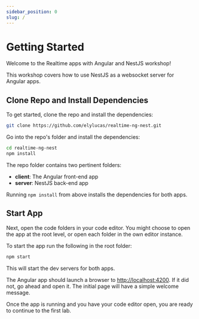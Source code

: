 ```yaml
---
sidebar_position: 0
slug: /
---
```


# Getting Started

Welcome to the Realtime apps with Angular and NestJS workshop!

This workshop covers how to use NestJS as a websocket server for Angular apps.

## Clone Repo and Install Dependencies

To get started, clone the repo and install the dependencies:

```bash
git clone https://github.com/elylucas/realtime-ng-nest.git
```

Go into the repo's folder and install the dependencies:

```bash
cd realtime-ng-nest
npm install
```

The repo folder contains two pertinent folders:

- **client**: The Angular front-end app
- **server**: NestJS back-end app

Running `npm install` from above installs the dependencies for both apps.

## Start App

Next, open the code folders in your code editor. You might choose to open the app at the root level, or open each folder in the own editor instance.

To start the app run the following in the root folder:

```bash
npm start
```

This will start the dev servers for both apps.

The Angular app should launch a browser to [http://localhost:4200](http://localhost:4200). If it did not, go ahead and open it. The initial page will have a simple welcome message.

Once the app is running and you have your code editor open, you are ready to continue to the first lab.